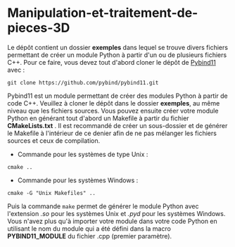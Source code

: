 # Manipulation-et-traitement-de-pieces-3D

Le dépôt contient un dossier **exemples** dans lequel se trouve divers fichiers permettant de créer un module Python à partir d'un ou de plusieurs fichiers C++.
Pour ce faire, vous devez tout d'abord cloner le dépôt de [Pybind11](https://github.com/pybind/pybind11) avec :

`git clone https://github.com/pybind/pybind11.git`

Pybind11 est un module permettant de créer des modules Python à partir de code C++. Veuillez à cloner le dépôt dans le dossier **exemples**, au même niveau que les fichiers sources.
Vous pouvez ensuite créer votre module Python en générant tout d'abord un Makefile à partir du fichier **CMakeLists.txt** . Il est recommandé de créer un sous-dossier et de générer le Makefile à l'intérieur de ce denier afin de ne pas mélanger les fichiers sources et ceux de compilation.

- Commande pour les systèmes de type Unix : 

`cmake ..`

- Commande pour les systèmes Windows :

`cmake -G "Unix Makefiles" ..`

Puis la commande `make` permet de générer le module Python avec l'extension *.so* pour les systèmes Unix et *.pyd* pour les systèmes Windows. Vous n'avez plus qu'à importer votre module dans votre code Python en utilisant le nom du module qui a été défini dans la macro **PYBIND11_MODULE** du fichier .cpp (premier paramètre).
